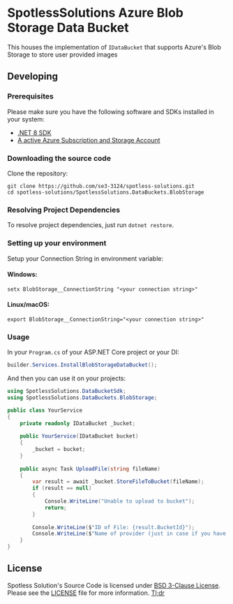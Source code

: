 # SpotlessSolutions Azure Blob Storage Data Bucket

This houses the implementation of `IDataBucket` that supports Azure's
Blob Storage to store user provided images

## Developing

### Prerequisites

Please make sure you have the following software and SDKs installed in
your system:

- [.NET 8 SDK](https://dotnet.microsoft.com/en-us/download)
- [A active Azure Subscription and Storage Account](https://learn.microsoft.com/en-us/azure/storage/common/storage-account-overview)

### Downloading the source code

Clone the repository:

```
git clone https://github.com/se3-3124/spotless-solutions.git
cd spotless-solutions/SpotlessSolutions.DataBuckets.BlobStorage
```

### Resolving Project Dependencies

To resolve project dependencies, just run `dotnet restore`.

### Setting up your environment

Setup your Connection String in environment variable:

#### Windows:

```
setx BlobStorage__ConnectionString "<your connection string>"
```

#### Linux/macOS:

```
export BlobStorage__ConnectionString="<your connection string>"
```

### Usage

In your `Program.cs` of your ASP.NET Core project or your DI:

```csharp
builder.Services.InstallBlobStorageDataBucket();
```

And then you can use it on your projects:

```csharp
using SpotlessSolutions.DataBucketSdk;
using SpotlessSolutions.DataBuckets.BlobStorage;

public class YourService
{
    private readonly IDataBucket _bucket;
    
    public YourService(IDataBucket bucket)
    {
        _bucket = bucket;
    }
    
    public async Task UploadFile(string fileName)
    {
        var result = await _bucket.StoreFileToBucket(fileName);
        if (result == null)
        {
            Console.WriteLine("Unable to upload to bucket");
            return;
        }
        
        Console.WriteLine($"ID of File: {result.BucketId}");
        Console.WriteLine($"Name of provider (just in case if you have multiple buckets): {result.ProviderId}");
    }
}
```

## License

Spotless Solution's Source Code is licensed under [BSD 3-Clause License](https://spdx.org/licenses/BSD-3-Clause.html).
Please see the [LICENSE](../LICENSE) file for more information.
[Tl;dr](https://www.tldrlegal.com/license/bsd-3-clause-license-revised)
